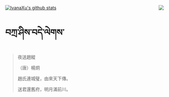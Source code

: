 [![IvanaXu's github stats](https://github-readme-stats.vercel.app/api?username=IvanaXu&show_icons=true&theme=vue-dark)](https://github.com/anuraghazra/github-readme-stats)
<img align="right" src="https://github-readme-stats.vercel.app/api/top-langs/?username=IvanaXu&langs_count=3&theme=graywhite" />
# བཀྲ་ཤིས་བདེ་ལེགས་
> 夜送趙縱
> 
> （唐）楊炯
> 
> 趙氏連城璧，由來天下傳。
> 
> 送君還舊府，明月滿前川。
>